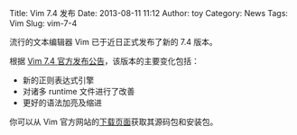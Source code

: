 Title: Vim 7.4 发布
Date: 2013-08-11 11:12
Author: toy
Category: News
Tags: Vim
Slug: vim-7-4

流行的文本编辑器 Vim 已于近日正式发布了新的 7.4 版本。

根据 [Vim 7.4 官方发布公告][v]，该版本的主要变化包括：

* 新的正则表达式引擎  
* 对诸多 runtime 文件进行了改善  
* 更好的语法加亮及缩进

你可以从 Vim 官方网站的[下载页面][d]获取其源码包和安装包。

[v]: http://www.vim.org/  
[d]: http://www.vim.org/download.php
